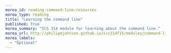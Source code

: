 ```yaml
---
morea_id: reading-command-line-resources
morea_type: reading
title: "Learning the command line"
published: True
morea_summary: "ICS 314 module for learning about the command line."
morea_url: http://philipmjohnson.github.io/ics314f15/modules/command-line/
morea_labels: 
  - "Optional"
---
```

